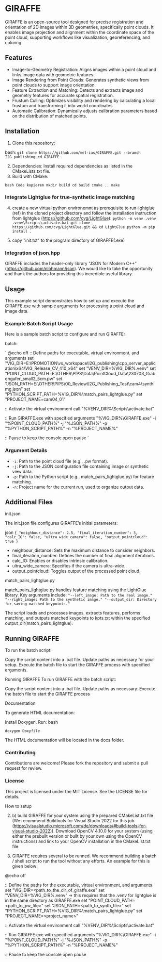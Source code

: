 # GIRAFFE


GIRAFFE is an open-source tool designed for precise registration and orientation of 2D images within 3D geometries, specifically point clouds. It enables image projection and alignment within the coordinate space of the point cloud, supporting workflows like visualization, georeferencing, and coloring.

## Features
- Image-to-Geometry Registration: Aligns images within a point cloud and links image data with geometric features.
- Image Rendering from Point Clouds: Generates synthetic views from point clouds to support image orientation.
- Feature Extraction and Matching: Detects and extracts image and geometry features for accurate spatial registration.
- Frustum Culling: Optimizes visibility and rendering by calculating a local frustum and transforming it into world coordinates.
- Automatic Calibration: Dynamically adjusts calibration parameters based on the distribution of matched points.


## Installation

1. Clone this repository:

bash:
`
git clone https://github.com/mel-ias/GIRAFFE.git --branch I2G_publishing
cd GIRAFFE
`

2. Dependencies: Install required dependencies as listed in the CMakeLists.txt file.
3. Build with CMake:

`
bash
Code kopieren
mkdir build
cd build
cmake ..
make
`

### Integrate Lightglue for true-synthetic image matching
4. create a new virtual python environemnt as prerequisite to run lightglue (ref) in the cloned project directory and follow the installation instruction from lightglue (https://github.com/cvg/LightGlue):
`
python -m venv .venv
.venv\Scripts\activate.bat
git clone https://github.com/cvg/LightGlue.git && cd LightGlue
python -m pip install .
`

5. copy "init.txt" to the program directory of GIRAFFE(.exe) 

### Integration of json.hpp
GIRAFFE includes the header-only library "JSON for Modern C++" (https://github.com/nlohmann/json). We would like to take the opportunity and thank the authors for providing this incredible useful library. 


## Usage

This example script demonstrates how to set up and execute the GIRAFFE.exe with sample arguments for processing a point cloud and image data.

### Example Batch Script Usage
Here is a sample batch script to configure and run GIRAFFE:

batch:

`
@echo off
:: Define paths for executable, virtual environment, and arguments
set "VIG_DIR=E:\PROMOTION\vs_workspace\I2G_publishing\cpp_server_application\x64\VIG_Release_CV_410_x64"
set "VENV_DIR=%VIG_DIR%\.venv"
set "POINT_CLOUD_PATH=E:\OTHER\PIPS\Data\PointCloud_Data\230703_Grabengufer_small2_5cm.pw"
set "JSON_PATH=E:\OTHER\PIPS\00_Review\I2G_Publishing_Test\cam4\synthImg.json"
set "PYTHON_SCRIPT_PATH=%VIG_DIR%\match_pairs_lightglue.py"
set "PROJECT_NAME=cam04_01"

:: Activate the virtual environment
call "%VENV_DIR%\Scripts\activate.bat"

:: Run GIRAFFE.exe with specified arguments
"%VIG_DIR%\GIRAFFE.exe" -i "%POINT_CLOUD_PATH%" -j "%JSON_PATH%" -p "%PYTHON_SCRIPT_PATH%" -n "%PROJECT_NAME%"

:: Pause to keep the console open
pause
`

### Argument Details
- `-i`: Path to the point cloud file (e.g., .pw format).
- `-j`: Path to the JSON configuration file containing image or synthetic view data.
- `-p`: Path to the Python script (e.g., match_pairs_lightglue.py) for feature matching.
- `-n`: Project name for the current run, used to organize output data.

## Additional Files

init.json

The init.json file configures GIRAFFE’s initial parameters:

json
`
{
  "neighbour_distance": 2.5,
  "final_iteration_number": 3,
  "calc_IO": false,
  "ultra_wide_camera": false,
  "output_pointcloud": true
}
`

- neighbour_distance: Sets the maximum distance to consider neighbors.
- final_iteration_number: Defines the number of final alignment iterations.
- calc_IO: Enables or disables intrinsic calibration.
- ultra_wide_camera: Specifies if the camera is ultra-wide.
- output_pointcloud: Toggles output of the processed point cloud.

match_pairs_lightglue.py

match_pairs_lightglue.py handles feature matching using the LightGlue library. Key arguments include:
`
"--left_image: Path to the real image."
"--right_image: Path to the synthetic image."
"--output_dir: Directory for saving matched keypoints."
`

The script loads and processes images, extracts features, performs matching, and outputs matched keypoints to kpts.txt within the specified output_dir​(match_pairs_lightglue).


## Running GIRAFFE
To run the batch script:

Copy the script content into a .bat file.
Update paths as necessary for your setup.
Execute the batch file to start the GIRAFFE process with specified arguments.

Running GIRAFFE
To run GIRAFFE with the batch script:

Copy the script content into a .bat file.
Update paths as necessary.
Execute the batch file to start the GIRAFFE process

Documentation

To generate HTML documentation:

Install Doxygen.
Run:
bash

`
doxygen Doxyfile
`

The HTML documentation will be located in the docs folder.

### Contributing
Contributions are welcome! Please fork the repository and submit a pull request for review.

### License
This project is licensed under the MIT License. See the LICENSE file for details.



How to setup



2. b) build GIRAFFE for your system using the prepared CMakeList.txt file (We recommend Buildtools for Visual Studio 2022 for this job (https://visualstudio.microsoft.com/de/downloads/#build-tools-for-visual-studio-2022)). Download OpenCV 4.10.0 for your system (using either the prebuilt version or built by your own using the OpenCV instructions) and link to your OpenCV installation in the CMakeList.txt file


3. GIRAFFE requires several to be runned. We recommend building a batch / shell script to run the tool without any efforts. An example for this is given below:

@echo off

:: Define the paths for the executable, virtual environment, and arguments
set "VIG_DIR=<path_to_the_dir_of_giraffe.exe" 
set "VENV_DIR=%VIG_DIR%\.venv" -> this requires that the .venv for lightglue is in the same directory as GIRAFFE.exe
set "POINT_CLOUD_PATH=<path_to_pw_file>"
set "JSON_PATH=<path_to_synth_file>"
set "PYTHON_SCRIPT_PATH=%VIG_DIR%\match_pairs_lightglue.py"
set "PROJECT_NAME=<project_name>"

:: Activate the virtual environment
call "%VENV_DIR%\Scripts\activate.bat"

:: Run GIRAFFE.exe with specified arguments
"%VIG_DIR%\GIRAFFE.exe" -i "%POINT_CLOUD_PATH%" -j "%JSON_PATH%" -p "%PYTHON_SCRIPT_PATH%" -n "%PROJECT_NAME%"

:: Pause to keep the console open
pause






